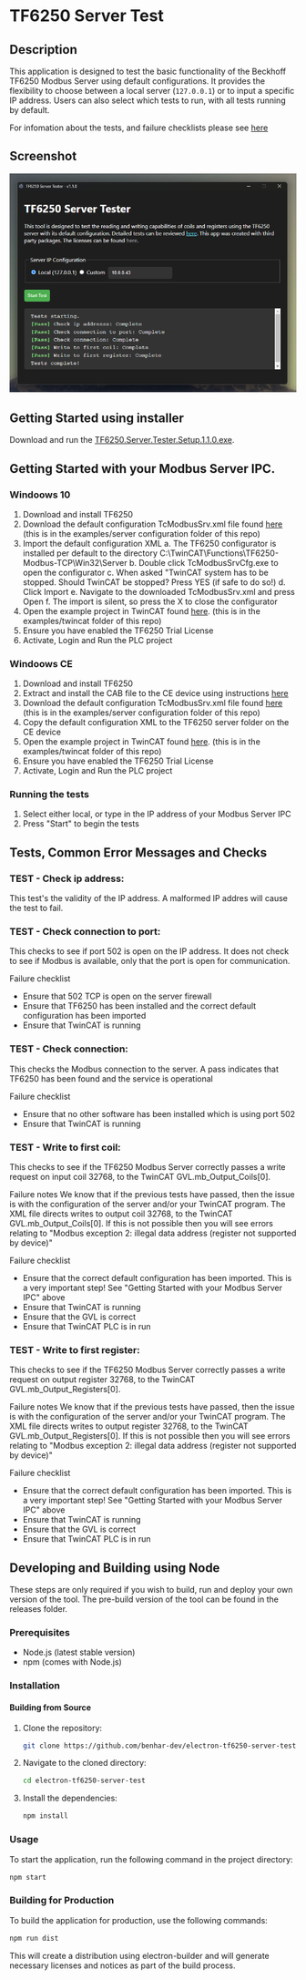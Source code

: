 # TF6250 Server Test

## Description

This application is designed to test the basic functionality of the Beckhoff TF6250 Modbus Server using default configurations. It provides the flexibility to choose between a local server (`127.0.0.1`) or to input a specific IP address. Users can also select which tests to run, with all tests running by default.

For infomation about the tests, and failure checklists please see [here](https://github.com/benhar-dev/electron-tf6250-server-test/blob/main/README.md#tests-common-error-messages-and-checks)
## Screenshot

![image](./docs/images/Screenshot.png)

## Getting Started using installer

Download and run the [TF6250.Server.Tester.Setup.1.1.0.exe](https://github.com/benhar-dev/electron-tf6250-server-test/releases/download/v1.1.0/TF6250.Server.Tester.Setup.1.1.0.exe).

## Getting Started with your Modbus Server IPC. 

### Windoows 10

1. Download and install TF6250
2. Download the default configuration TcModbusSrv.xml file found [here](https://github.com/benhar-dev/electron-tf6250-server-test/tree/main/examples/server%20configuration) (this is in the examples/server configuration folder of this repo)
3. Import the default configuration XML
   a. The TF6250 configurator is installed per default to the directory C:\TwinCAT\Functions\TF6250-Modbus-TCP\Win32\Server
   b. Double click TcModbusSrvCfg.exe to open the configurator
   c. When asked "TwinCAT system has to be stopped.  Should TwinCAT be stopped? Press YES (if safe to do so!)
   d. Click Import
   e. Navigate to the downloaded TcModbusSrv.xml and press Open
   f. The import is silent, so press the X to close the configurator
4. Open the example project in TwinCAT found [here](https://github.com/benhar-dev/electron-tf6250-server-test/tree/main/examples/twincat/ExampleProject). (this is in the examples/twincat folder of this repo)
5. Ensure you have enabled the TF6250 Trial License
6. Activate, Login and Run the PLC project

### Windoows CE

1. Download and install TF6250
2. Extract and install the CAB file to the CE device using instructions [here](https://infosys.beckhoff.com/english.php?content=../content/1033/tf6250_tc3_modbus_tcp/705884939.html&id=1509253777466000053)
3. Download the default configuration TcModbusSrv.xml file found [here](https://github.com/benhar-dev/electron-tf6250-server-test/tree/main/examples/server%20configuration) (this is in the examples/server configuration folder of this repo)
4. Copy the default configuration XML to the TF6250 server folder on the CE device
5. Open the example project in TwinCAT found [here](https://github.com/benhar-dev/electron-tf6250-server-test/tree/main/examples/twincat/ExampleProject). (this is in the examples/twincat folder of this repo)
6. Ensure you have enabled the TF6250 Trial License
7. Activate, Login and Run the PLC project

### Running the tests

1. Select either local, or type in the IP address of your Modbus Server IPC
2. Press "Start" to begin the tests

## Tests, Common Error Messages and Checks

### TEST - Check ip address:
This test's the validity of the IP address.  A malformed IP addres will cause the test to fail.

### TEST - Check connection to port:
This checks to see if port 502 is open on the IP address.  It does not check to see if Modbus is available, only that the port is open for communication. 

Failure checklist 
   - Ensure that 502 TCP is open on the server firewall
   - Ensure that TF6250 has been installed and the correct default configuration has been imported
   - Ensure that TwinCAT is running

### TEST - Check connection:
This checks the Modbus connection to the server.  A pass indicates that TF6250 has been found and the service is operational

Failure checklist 
   - Ensure that no other software has been installed which is using port 502
   - Ensure that TwinCAT is running

### TEST - Write to first coil:
This checks to see if the TF6250 Modbus Server correctly passes a write request on input coil 32768, to the TwinCAT GVL.mb_Output_Coils[0].

Failure notes
We know that if the previous tests have passed, then the issue is with the configuration of the server and/or your TwinCAT program.  The XML file directs writes to output coil 32768, to the TwinCAT GVL.mb_Output_Coils[0].  If this is not possible then you will see errors relating to "Modbus exception 2: illegal data address (register not supported by device)"

Failure checklist 
   - Ensure that the correct default configuration has been imported.  This is a very important step!  See "Getting Started with your Modbus Server IPC" above
   - Ensure that TwinCAT is running
   - Ensure that the GVL is correct
   - Ensure that TwinCAT PLC is in run

### TEST - Write to first register:
This checks to see if the TF6250 Modbus Server correctly passes a write request on output register 32768, to the TwinCAT GVL.mb_Output_Registers[0].

Failure notes
We know that if the previous tests have passed, then the issue is with the configuration of the server and/or your TwinCAT program.  The XML file directs writes to output register 32768, to the TwinCAT GVL.mb_Output_Registers[0].  If this is not possible then you will see errors relating to "Modbus exception 2: illegal data address (register not supported by device)"

Failure checklist 
   - Ensure that the correct default configuration has been imported.  This is a very important step!  See "Getting Started with your Modbus Server IPC" above
   - Ensure that TwinCAT is running
   - Ensure that the GVL is correct
   - Ensure that TwinCAT PLC is in run

## Developing and Building using Node

These steps are only required if you wish to build, run and deploy your own version of the tool.  The pre-build version of the tool can be found in the releases folder. 

### Prerequisites

- Node.js (latest stable version)
- npm (comes with Node.js)

### Installation

#### Building from Source

1. Clone the repository:

   ```bash
   git clone https://github.com/benhar-dev/electron-tf6250-server-test.git
   ```

2. Navigate to the cloned directory:

   ```bash
   cd electron-tf6250-server-test
   ```

3. Install the dependencies:
   ```bash
   npm install
   ```

### Usage

To start the application, run the following command in the project directory:

```bash
npm start
```

### Building for Production

To build the application for production, use the following commands:

```bash
npm run dist
```

This will create a distribution using electron-builder and will generate necessary licenses and notices as part of the build process.
